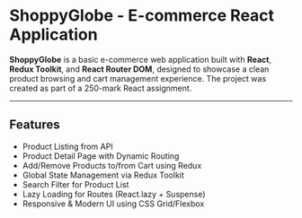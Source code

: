 #  ShoppyGlobe - E-commerce React Application

**ShoppyGlobe** is a basic e-commerce web application built with **React**, **Redux Toolkit**, and **React Router DOM**, designed to showcase a clean product browsing and cart management experience. The project was created as part of a 250-mark React assignment.

---

##  Features

-  Product Listing from API
-  Product Detail Page with Dynamic Routing
-  Add/Remove Products to/from Cart using Redux
-  Global State Management via Redux Toolkit
-  Search Filter for Product List
-  Lazy Loading for Routes (React.lazy + Suspense)
-  Responsive & Modern UI using CSS Grid/Flexbox
